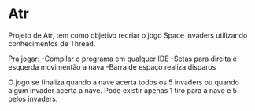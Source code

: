 # Atr
Projeto de Atr, tem como objetivo recriar o jogo Space invaders utilizando conhecimentos de Thread.

Pra jogar:
-Compilar o programa em qualquer IDE
-Setas para direita e esquerda movimentão a nava
-Barra de espaço realiza disparos

O jogo se finaliza quando a nave acerta todos os 5 invaders ou quando algum invader acerta a nave. 
Pode existir apenas 1 tiro para a nave e 5 pelos invaders.
